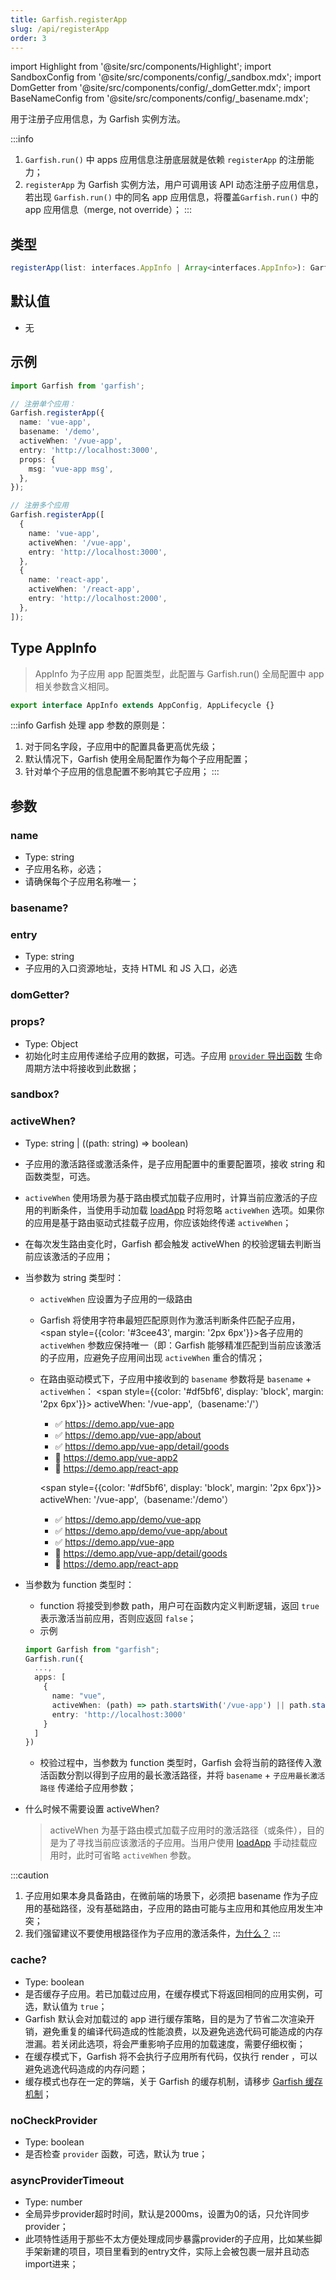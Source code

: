 ```yaml
---
title: Garfish.registerApp
slug: /api/registerApp
order: 3
---
```

import Highlight from '@site/src/components/Highlight';
import SandboxConfig from '@site/src/components/config/_sandbox.mdx';
import DomGetter from '@site/src/components/config/_domGetter.mdx';
import BaseNameConfig from '@site/src/components/config/_basename.mdx';

用于注册子应用信息，为 Garfish 实例方法。

:::info

1. `Garfish.run()` 中 apps 应用信息注册底层就是依赖 `registerApp` 的注册能力；
2. `registerApp` 为 Garfish 实例方法，用户可调用该 API 动态注册子应用信息，若出现 `Garfish.run()` 中的同名 app 应用信息，将覆盖`Garfish.run()` 中的 app 应用信息（merge, not override）；
:::

## 类型

```ts
registerApp(list: interfaces.AppInfo | Array<interfaces.AppInfo>): Garfish;
```

## 默认值

- 无

## 示例

```ts
import Garfish from 'garfish';

// 注册单个应用：
Garfish.registerApp({
  name: 'vue-app',
  basename: '/demo',
  activeWhen: '/vue-app',
  entry: 'http://localhost:3000',
  props: {
    msg: 'vue-app msg',
  },
});

// 注册多个应用
Garfish.registerApp([
  {
    name: 'vue-app',
    activeWhen: '/vue-app',
    entry: 'http://localhost:3000',
  },
  {
    name: 'react-app',
    activeWhen: '/react-app',
    entry: 'http://localhost:2000',
  },
]);
```

## Type AppInfo

> AppInfo 为子应用 app 配置类型，此配置与 Garfish.run() 全局配置中 app 相关参数含义相同。

```ts
export interface AppInfo extends AppConfig, AppLifecycle {}
```

:::info
Garfish 处理 app 参数的原则是：

1. 对于同名字段，子应用中的配置具备更高优先级；
2. 默认情况下，Garfish 使用全局配置作为每个子应用配置；
3. 针对单个子应用的信息配置不影响其它子应用；
:::

## 参数

### name

- Type: <Highlight> string </Highlight>
- 子应用名称，必选；
- 请确保每个子应用名称唯一；

### basename?

<BaseNameConfig />

### entry

- Type: <Highlight> string </Highlight>
- 子应用的入口资源地址，支持 HTML 和 JS 入口，必选

### domGetter?

<DomGetter />

### props?

- Type: <Highlight> Object </Highlight>
- 初始化时主应用传递给子应用的数据，可选。子应用 [`provider` 导出函数](/guide/quickStart/start.md#2导出-provider-函数) 生命周期方法中将接收到此数据；

### sandbox?

<SandboxConfig />

### activeWhen?

- Type: <Highlight> string | ((path: string) => boolean) </Highlight>
- 子应用的激活路径或激活条件，是子应用配置中的重要配置项，接收 string 和 函数类型，可选。
- `activeWhen` 使用场景为基于路由模式加载子应用时，计算当前应激活的子应用的判断条件，当使用手动加载 [loadApp](/api#loadApp) 时将忽略 `activeWhen` 选项。如果你的应用是基于路由驱动式挂载子应用，你应该始终传递 `activeWhen`；
- 在每次发生路由变化时，Garfish 都会触发 activeWhen 的校验逻辑去判断当前应该激活的子应用；

- 当参数为 string 类型时：

  - `activeWhen` 应设置为子应用的一级路由
  - Garfish 将使用字符串最短匹配原则作为激活判断条件匹配子应用，<span style={{color: '#3cee43', margin: '2px 6px'}}>各子应用的 `activeWhen` 参数应保持唯一</span>（即：Garfish 能够精准匹配到当前应该激活的子应用，应避免子应用间出现 `activeWhen` 重合的情况；

  - 在路由驱动模式下，子应用中接收到的 `basename` 参数将是 `basename` + `activeWhen`：
    <span style={{color: '#df5bf6', display: 'block', margin: '2px 6px'}}> activeWhen: '/vue-app',（basename:'/'）</span>

    - ✅ https://demo.app/vue-app
    - ✅ https://demo.app/vue-app/about
    - ✅ https://demo.app/vue-app/detail/goods
    - 🚫 https://demo.app/vue-app2
    - 🚫 https://demo.app/react-app

    <span style={{color: '#df5bf6', display: 'block', margin: '2px 6px'}}> activeWhen: '/vue-app',（basename:'/demo'）</span>

    - ✅ https://demo.app/demo/vue-app
    - ✅ https://demo.app/demo/vue-app/about
    - ✅ https://demo.app/vue-app
    - 🚫 https://demo.app/vue-app/detail/goods
    - 🚫 https://demo.app/react-app

- 当参数为 function 类型时：

  - function 将接受到参数 path，用户可在函数内定义判断逻辑，返回 `true` 表示激活当前应用，否则应返回 `false`；
  - 示例

  ```ts
  import Garfish from "garfish";
  Garfish.run({
    ...,
    apps: [
      {
        name: "vue",
        activeWhen: (path) => path.startsWith('/vue-app') || path.startsWith('/sub-app')
        entry: 'http://localhost:3000'
      }
    ]
  })
  ```

  - 校验过程中，当参数为 function 类型时，Garfish 会将当前的路径传入激活函数分割以得到子应用的最长激活路径，并将 `basename` + `子应用最长激活路径` 传递给子应用参数；

- 什么时候不需要设置 activeWhen?
  > activeWhen 为基于路由模式加载子应用时的激活路径（或条件），目的是为了寻找当前应该激活的子应用。当用户使用 [loadApp](/api#loadApp) 手动挂载应用时，此时可省略 `activeWhen` 参数。

:::caution

1. 子应用如果本身具备路由，在微前端的场景下，必须把 basename 作为子应用的基础路径，没有基础路由，子应用的路由可能与主应用和其他应用发生冲突；
2. 我们强留建议不要使用根路径作为子应用的激活条件，[为什么？](/issues/#根路由作为子应用的激活条件)
:::

### cache?

- Type: <Highlight> boolean </Highlight>
- 是否缓存子应用。若已加载过应用，在缓存模式下将返回相同的应用实例，可选，默认值为 `true`；
- Garfish 默认会对加载过的 app 进行缓存策略，目的是为了节省二次渲染开销，避免重复的编译代码造成的性能浪费，以及避免逃逸代码可能造成的内存泄漏。若关闭此选项，将会严重影响子应用的加载速度，需要仔细权衡；
- 在缓存模式下，Garfish 将不会执行子应用所有代码，仅执行 render ，可以避免逃逸代码造成的内存问题；
- 缓存模式也存在一定的弊端，关于 Garfish 的缓存机制，请移步 [Garfish 缓存机制](/guide/cache)；

### noCheckProvider

- Type: <Highlight> boolean </Highlight>
- 是否检查 `provider` 函数，可选，默认为 true；

### asyncProviderTimeout

- Type: <Highlight> number </Highlight>
- 全局异步provider超时时间，默认是2000ms，设置为0的话，只允许同步provider；
- 此项特性适用于那些不太方便处理成同步暴露provider的子应用，比如某些脚手架新建的项目，项目里看到的entry文件，实际上会被包裹一层并且动态import进来；
